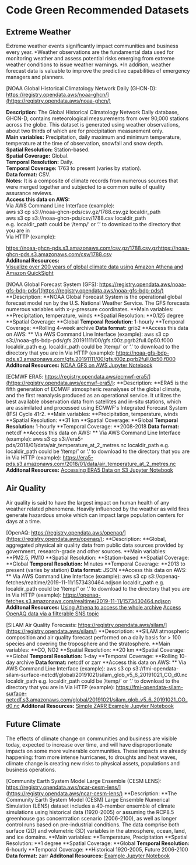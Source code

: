 # Code Green Recommended Datasets

## Extreme Weather

Extreme weather events significantly impact communities and business every year. *Weather observations are the fundamental data used for monitoring weather and assess potential risks emerging from extreme weather conditions to issue weather warnings. *In addition, weather forecast data is valuable to improve the predictive capabilities of emergency managers and planners.

[NOAA Global Historical Climatology Network Daily (GHCN-D): https://registry.opendata.aws/noaa-ghcn/](https://registry.opendata.aws/noaa-ghcn/)

**Description:** The Global Historical Climatology Network Daily database, GHCN-D, contains meteorological measurements from over 90,000 stations across the globe. This dataset is generated using weather observations, about two thirds of which are for precipitation measurement only.  
**Main variables:** Precipitation, daily maximum and minimum temperature, temperature at the time of observation, snowfall and snow depth.  
**Spatial Resolution:** Station-based.  
**Spatial Coverage:** Global.  
**Temporal Resolution:** Daily.  
**Temporal Coverage:** 1763 to present (varies by station).  
**Data format:** CSV.  
**Notes:** It is a composite of climate records from numerous sources that were merged together and subjected to a common suite of quality assurance reviews.  
**Access this data on AWS:**  
    Via AWS Command Line Interface (example):  
aws s3 cp s3://noaa-ghcn-pds/csv.gz/1788.csv.gz localdir_path  
aws s3 cp s3://noaa-ghcn-pds/csv/1788.csv localdir_path   
e.g.  localdir_path could be ‘/temp/’  or ‘.’ to download to the directory that you are in  
     Via HTTP (example):  

https://noaa-ghcn-pds.s3.amazonaws.com/csv.gz/1788.csv.gzhttps://noaa-ghcn-pds.s3.amazonaws.com/csv/1788.csv  
**Additonal Resources:**  
[Visualize over 200 years of global climate data using Amazon Athena and Amazon QuickSight](https://aws.amazon.com/blogs/big-data/visualize-over-200-years-of-global-climate-data-using-amazon-athena-and-amazon-quicksight/)  

[NOAA Global Forecast System (GFS): https://registry.opendata.aws/noaa-gfs-bdp-pds/](https://registry.opendata.aws/noaa-gfs-bdp-pds/)
**Description: **NOAA Global Forecast System is the operational global forecast model run by the U.S. National Weather Service. The GFS forecasts numerous variables with x-y-pressure coordinates.
**Main variables: **Precipitation, temperature, winds
**Spatial Resolution: **0.125 degree
**Spatial Coverage: **Global
**Temporal Resolution:** 1-hourly
**Temporal Coverage: **Rolling 4-week archive
**Data format:** grib2
**Access this data on AWS: **
         Via AWS Command Line Interface (example):
aws s3 cp s3://noaa-gfs-bdp-pds/gfs.20191111/00/gfs.t00z.pgrb2full.0p50.f000 localdir_path
e.g.  localdir_path could be ‘/temp/’  or ‘.’ to download to the directory that you are in
         Via HTTP (example):
https://noaa-gfs-bdp-pds.s3.amazonaws.com/gfs.20191111/00/gfs.t00z.pgrb2full.0p50.f000
**Additonal Resources:** [NOAA GFS on AWS Jupyter Notebook](https://github.com/creare-com/podpac-examples/blob/master/notebooks/demos/gfs.ipynb)

[ECMWF ERA5: https://registry.opendata.aws/ecmwf-era5/](https://registry.opendata.aws/ecmwf-era5/):
**Description: **ERA5 is the fifth generation of ECMWF atmospheric reanalyses of the global climate, and the first reanalysis produced as an operational service. It utilizes the best available observation data from satellites and in-situ stations, which are assimilated and processed using ECMWF's Integrated Forecast System (IFS) Cycle 41r2.
**Main variables: **Precipitation, temperature, winds
**Spatial Resolution: **31 km
**Spatial Coverage: **Global
**Temporal Resolution:** 1-hourly
**Temporal Coverage: **2008-2018
**Data format:** netcdf
**Access this data on AWS: **
         Via AWS Command Line Interface (example):
aws s3 cp s3://era5-pds/2018/01/data/air_temperature_at_2_metres.nc localdir_path
e.g.  localdir_path could be ‘/temp/’  or ‘.’ to download to the directory that you are in
         Via HTTP (example):
https://era5-pds.s3.amazonaws.com/2018/01/data/air_temperature_at_2_metres.nc
**Additonal Resources:**
[Accessing ERA5 Data on S3 Jupyter Notebook](https://github.com/planet-os/notebooks/blob/master/aws/era5-s3-via-boto.ipynb)


## Air Quality

Air quality is said to have the largest impact on human health of any weather related phenomena. Heavily influenced by the weather as wild fires generate hazardous smoke which can impact large population centers for days at a time. 

[OpenAQ: https://registry.opendata.aws/openaq/](https://registry.opendata.aws/openaq/):
**Description: **Global, aggregated physical air quality data from public data sources provided by government, research-grade and other sources.
**Main variables: **PM2.5, PM10
**Spatial Resolution: **Station-based
**Spatial Coverage: **Global
**Temporal Resolution:** Minutes
**Temporal Coverage: **2013 to present (varies by station)
**Data format:** JSON
**Access this data on AWS: **
         Via AWS Command Line Interface (example):
aws s3 cp s3://openaq-fetches/realtime/2019-11-11/1573430464.ndjson localdir_path
e.g.  localdir_path could be ‘/temp/’  or ‘.’ to download to the directory that you are in
         Via HTTP (example):
https://openaq-fetches.s3.amazonaws.com/realtime/2019-11-11/1573430464.ndjson
**Additonal Resources:**  [Using Athena to access the whole archive](https://medium.com/@openaq/how-in-the-world-do-you-access-air-quality-data-older-than-90-days-on-the-openaq-platform-8562df519ecd)
[Access OpenAQ data via a filterable SNS topic](https://medium.com/@openaq/get-faster-access-to-real-time-air-quality-data-from-around-the-world-c6f9793d5242)

[SILAM Air Quality Forecasts: https://registry.opendata.aws/silam/](https://registry.opendata.aws/silam/)
**Description: **SILAM atmospheric composition and air quality forecast performed on a daily basis for > 100 species and covering the troposphere and the stratosphere.
**Main variables: **CO, NO2
**Spatial Resolution: **20 km
**Spatial Coverage: **Global
**Temporal Resolution:** 1-day
**Temporal Coverage: **Rolling 10-day archive
**Data format:** netcdf or zarr
**Access this data on AWS: **
         Via AWS Command Line Interface (example):
aws s3 cp s3://fmi-opendata-silam-surface-netcdf/global/20191021/silam_glob_v5_6_20191021_CO_d0.nc localdir_path
e.g.  localdir_path could be ‘/temp/’  or ‘.’ to download to the directory that you are in
         Via HTTP (example):
https://fmi-opendata-silam-surface-netcdf.s3.amazonaws.com/global/20191021/silam_glob_v5_6_20191021_CO_d0.nc
**Additonal Resources:**
[Simple ZARR Example Jupyter Notebook](https://github.com/fmidev/opendata-resources/blob/master/examples/python/Simple%20Zarr%20Example.ipynb)


## Future Climate

The effects of climate change on communities and business are visible today, expected to increase over time, and will have disproportionate impacts on some more vulnerable communities. These impacts are already happening: from more intense hurricanes, to droughts and heat waves, climate change is creating new risks to physical assets, populations and business operations. 

[Community Earth System Model Large Ensemble (CESM LENS): https://registry.opendata.aws/ncar-cesm-lens/](https://registry.opendata.aws/ncar-cesm-lens/)
**Description: **The Community Earth System Model (CESM) Large Ensemble Numerical Simulation (LENS) dataset includes a 40-member ensemble of climate simulations using historical data (1920-2005) or assuming the RCP8.5 greenhouse gas concentration scenario (2006-2100), as well as longer control runs based on pre-industrial conditions. The data comprise both surface (2D) and volumetric (3D) variables in the atmosphere, ocean, land, and ice domains.
**Main variables: **Temperature, Precipitation
**Spatial Resolution: **1 degree
**Spatial Coverage: **Global
**Temporal Resolution:** 6-hourly
**Temporal Coverage: **Historical 1920-2005, Future 2006-2100
**Data format:** zarr
**Additonal Resources:**
[Example Jupyter Notebook](https://github.com/NCAR/cesm-lens-aws/blob/master/notebooks/kay-et-al-2015.v3.ipynb)


